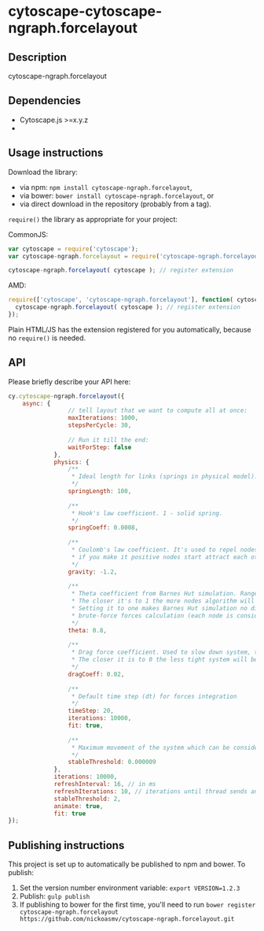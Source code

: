 cytoscape-cytoscape-ngraph.forcelayout
================================================================================


## Description

cytoscape-ngraph.forcelayout


## Dependencies

 * Cytoscape.js >=x.y.z
 * <List your dependencies here please>


## Usage instructions

Download the library:
 * via npm: `npm install cytoscape-ngraph.forcelayout`,
 * via bower: `bower install cytoscape-ngraph.forcelayout`, or
 * via direct download in the repository (probably from a tag).

`require()` the library as appropriate for your project:

CommonJS:
```js
var cytoscape = require('cytoscape');
var cytoscape-ngraph.forcelayout = require('cytoscape-ngraph.forcelayout');

cytoscape-ngraph.forcelayout( cytoscape ); // register extension
```

AMD:
```js
require(['cytoscape', 'cytoscape-ngraph.forcelayout'], function( cytoscape, cytoscape-ngraph.forcelayout ){
  cytoscape-ngraph.forcelayout( cytoscape ); // register extension
});
```

Plain HTML/JS has the extension registered for you automatically, because no `require()` is needed.


## API

Please briefly describe your API here:

```js
cy.cytoscape-ngraph.forcelayout({
    async: {
                 // tell layout that we want to compute all at once:
                 maxIterations: 1000,
                 stepsPerCycle: 30,
 
                 // Run it till the end:
                 waitForStep: false
             },
             physics: {
                 /**
                  * Ideal length for links (springs in physical model).
                  */
                 springLength: 100,
 
                 /**
                  * Hook's law coefficient. 1 - solid spring.
                  */
                 springCoeff: 0.0008,
 
                 /**
                  * Coulomb's law coefficient. It's used to repel nodes thus should be negative
                  * if you make it positive nodes start attract each other :).
                  */
                 gravity: -1.2,
 
                 /**
                  * Theta coefficient from Barnes Hut simulation. Ranged between (0, 1).
                  * The closer it's to 1 the more nodes algorithm will have to go through.
                  * Setting it to one makes Barnes Hut simulation no different from
                  * brute-force forces calculation (each node is considered).
                  */
                 theta: 0.8,
 
                 /**
                  * Drag force coefficient. Used to slow down system, thus should be less than 1.
                  * The closer it is to 0 the less tight system will be.
                  */
                 dragCoeff: 0.02,
 
                 /**
                  * Default time step (dt) for forces integration
                  */
                 timeStep: 20,
                 iterations: 10000,
                 fit: true,
 
                 /**
                  * Maximum movement of the system which can be considered as stabilized
                  */
                 stableThreshold: 0.000009
             },
             iterations: 10000,
             refreshInterval: 16, // in ms
             refreshIterations: 10, // iterations until thread sends an update
             stableThreshold: 2,
             animate: true,
             fit: true
});
```




## Publishing instructions

This project is set up to automatically be published to npm and bower.  To publish:

1. Set the version number environment variable: `export VERSION=1.2.3`
1. Publish: `gulp publish`
1. If publishing to bower for the first time, you'll need to run `bower register cytoscape-ngraph.forcelayout https://github.com/nickoasmv/cytoscape-ngraph.forcelayout.git`
